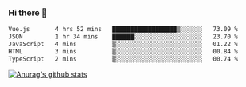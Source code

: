 ### Hi there 👋



<!--
**webB1an/webB1an** is a ✨ _special_ ✨ repository because its `README.md` (this file) appears on your GitHub profile.

Here are some ideas to get you started:

- 🔭 I’m currently working on ...
- 🌱 I’m currently learning ...
- 👯 I’m looking to collaborate on ...
- 🤔 I’m looking for help with ...
- 💬 Ask me about ...
- 📫 How to reach me: ...
- 😄 Pronouns: ...
- ⚡ Fun fact: ...
-->

<!--START_SECTION:waka-->

```txt
Vue.js       4 hrs 52 mins   ██████████████████▒░░░░░░   73.09 %
JSON         1 hr 34 mins    ██████░░░░░░░░░░░░░░░░░░░   23.70 %
JavaScript   4 mins          ▒░░░░░░░░░░░░░░░░░░░░░░░░   01.22 %
HTML         3 mins          ▒░░░░░░░░░░░░░░░░░░░░░░░░   00.84 %
TypeScript   2 mins          ▒░░░░░░░░░░░░░░░░░░░░░░░░   00.74 %
```

<!--END_SECTION:waka-->


[![Anurag's github stats](https://github-readme-stats.vercel.app/api?username=webB1an&show_icons=true&theme=radical)](https://github.com/anuraghazra/github-readme-stats)

